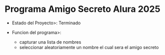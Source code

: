 <h1> Programa Amigo Secreto Alura 2025</h1>

- Estado del Proyecto>: Terminado

- Funcion del programa>: 
  - capturar una lista de nombres
  - seleccionar aleatoriamente un nombre el cual sera el amigo secreto
